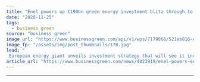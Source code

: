```yaml
---
title: "Enel powers up €190bn green energy investment blitz through to 2030"
date: "2020-11-25"
tags: 
  - business green
source: "business green"
image_url: "https://www.businessgreen.com/api/v1/wps/7179866/521ab816-e759-4844-bf99-94823af9bb11/5/0109-enel-185x114.jpg"
image_fp: "/assets/img/post_thumbnails/170.jpg"
lead: "
 European energy giant unveils investment strategy that will see it invest €160bn directly in green infrastructure, while leveraging a further €30bn from other parties ..."
article_url: "https://www.businessgreen.com/news/4023919/enel-powers-eur190bn-green-energy-investment-blitz-2030"
---
```


---
